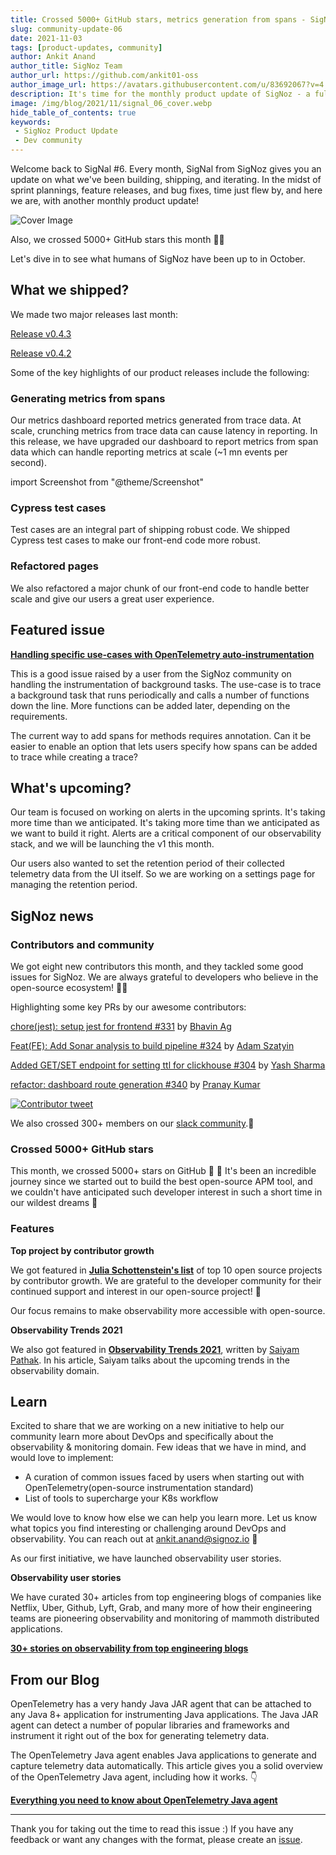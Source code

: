 ```yaml
---
title: Crossed 5000+ GitHub stars, metrics generation from spans - SigNal 06
slug: community-update-06
date: 2021-11-03
tags: [product-updates, community]
author: Ankit Anand
author_title: SigNoz Team
author_url: https://github.com/ankit01-oss
author_image_url: https://avatars.githubusercontent.com/u/83692067?v=4
description: It's time for the monthly product update of SigNoz - a full-stack open-source and observability tool. Find out what we've been upto at SigNoz during October, 2021.
image: /img/blog/2021/11/signal_06_cover.webp
hide_table_of_contents: true
keywords:
 - SigNoz Product Update
 - Dev community
---
```

<head>
  <link rel="canonical" href="https://signoz.io/blog/community-update-06/"/>
</head>

Welcome back to SigNal #6. Every month, SigNal from SigNoz gives you an update on what we've been building, shipping, and iterating. In the midst of sprint plannings, feature releases, and bug fixes, time just flew by, and here we are, with another monthly product update!

<!--truncate-->

![Cover Image](/img/blog/2021/11/signal_06_cover.webp)

Also, we crossed 5000+ GitHub stars this month 🚀😎

Let's dive in to see what humans of SigNoz have been up to in October.

## What we shipped?
We made two major releases last month:

[Release v0.4.3](https://github.com/SigNoz/signoz/releases/tag/v0.4.3)

[Release v0.4.2](https://github.com/SigNoz/signoz/releases/tag/v0.4.2)

Some of the key highlights of our product releases include the following:

### Generating metrics from spans

Our metrics dashboard reported metrics generated from trace data. At scale, crunching metrics from trace data can cause latency in reporting. In this release, we have upgraded our dashboard to report metrics from span data which can handle reporting metrics at scale (~1 mn events per second).

import Screenshot from "@theme/Screenshot"

<Screenshot
   alt="Metrics dashboard"
   height={500}
   src="/img/blog/2021/11/metrics_dashboard.webp"
   title="Metrics dashboard"
   width={700}
/>

### Cypress test cases

Test cases are an integral part of shipping robust code. We shipped Cypress test cases to make our front-end code more robust.

### Refactored pages

We also refactored a major chunk of our front-end code to handle better scale and give our users a great user experience.

## Featured issue

**[Handling specific use-cases with OpenTelemetry auto-instrumentation](https://github.com/SigNoz/signoz/issues/345)**

This is a good issue raised by a user from the SigNoz community on handling the instrumentation of background tasks. The use-case is to trace a background task that runs periodically and calls a number of functions down the line. More functions can be added later, depending on the requirements.

The current way to add spans for methods requires annotation. Can it be easier to enable an option that lets users specify how spans can be added to trace while creating a trace?

## What's upcoming?

Our team is focused on working on alerts in the upcoming sprints. It's taking more time than we anticipated. It's taking more time than we anticipated as we want to build it right. Alerts are a critical component of our observability stack, and we will be launching the v1 this month.

Our users also wanted to set the retention period of their collected telemetry data from the UI itself. So we are working on a settings page for managing the retention period.

<Screenshot
   alt="Retention settings page"
   height={500}
   src="/img/blog/2021/11/metrics_dashboard.webp"
   title="Here's a sneak peek of the retention settings page"
   width={700}
/>

## SigNoz news

### Contributors and community

We got eight new contributors this month, and they tackled some good issues for SigNoz. We are always grateful to developers who believe in the open-source ecosystem! 🥳🚀

Highlighting some key PRs by our awesome contributors:

[chore(jest): setup jest for frontend #331](https://github.com/SigNoz/signoz/pull/331) by [Bhavin Ag](https://github.com/SigNoz/signoz/pull/331)

[Feat(FE): Add Sonar analysis to build pipeline #324](https://github.com/SigNoz/signoz/pull/324) by [Adam Szatyin](https://github.com/szatyinadam)

[Added GET/SET endpoint for setting ttl for clickhouse #304](https://github.com/SigNoz/signoz/pull/304) by [Yash Sharma](https://github.com/yashrsharma44)

[refactor: dashboard route generation #340](https://github.com/SigNoz/signoz/pull/340) by [Pranay Kumar](https://github.com/pranayrauthu)

<div class="text--center">

[![Contributor tweet](/img/blog/2021/11/contributor_tweet.webp)](https://twitter.com/estee_tey/status/1453294489167085577)

</div>

We also crossed 300+ members on our [slack community](https://bit.ly/signoz-slack).🥳

### **Crossed 5000+ GitHub stars**

This month, we crossed 5000+ stars on GitHub 🚀 🎉 It's been an incredible journey since we started out to build the best open-source APM tool, and we couldn't have anticipated such developer interest in such a short time in our wildest dreams 🥳

<Screenshot
   alt="GitHub stargazers graph"
   height={500}
   src="/img/blog/2021/11/5000_stargazers.webp"
   title="Crossed 50000 GitHub stars"
   width={700}
/>

### Features

**Top project by contributor growth**

We got featured in **[Julia Schottenstein's list](https://osschott.metabaseapp.com/public/dashboard/ece8baa7-77fe-4246-abea-4b4d94896631)** of top 10 open source projects by contributor growth. We are grateful to the developer community for their continued support and interest in our open-source project! 🤗

Our focus remains to make observability more accessible with open-source.

<Screenshot
   alt="OSS projects contributor growth"
   height={500}
   src="/img/blog/2021/11/contributor_growth.webp"
   title="SigNoz is a top OSS project by contributor growth"
   width={700}
/>

**Observability Trends 2021**

We also got featured in **[Observability Trends 2021](https://www.civo.com/blog/observability-trends-2021)**, written by [Saiyam Pathak](https://twitter.com/SaiyamPathak). In his article, Saiyam talks about the upcoming trends in the observability domain.

## Learn

Excited to share that we are working on a new initiative to help our community learn more about DevOps and specifically about the observability & monitoring domain.  Few ideas that we have in mind, and would love to implement:

- A curation of common issues faced by users when starting out with OpenTelemetry(open-source instrumentation standard)
- List of tools to supercharge your K8s workflow

We would love to know how else we can help you learn more. Let us know what topics you find interesting or challenging around DevOps and observability. You can reach out at ankit.anand@signoz.io 🙌

As our first initiative, we have launched observability user stories.

**Observability user stories**

We have curated 30+ articles from top engineering blogs of companies like Netflix, Uber, Github, Lyft, Grab, and many more of how their engineering teams are pioneering observability and monitoring of mammoth distributed applications.

**[30+ stories on observability from top engineering blogs](https://signoz.io/learn/user-stories)**

## From our Blog

OpenTelemetry has a very handy Java JAR agent that can be attached to any Java 8+ application for instrumenting Java applications. The Java JAR agent can detect a number of popular libraries and frameworks and instrument it right out of the box for generating telemetry data.

The OpenTelemetry Java agent enables Java applications to generate and capture telemetry data automatically. This article gives you a solid overview of the OpenTelemetry Java agent, including how it works. 👇

**[Everything you need to know about OpenTelemetry Java agent](https://signoz.io/opentelemetry/java-agent/)**

---

Thank you for taking out the time to read this issue :) If you have any feedback or want any changes with the format, please create an [issue](https://github.com/SigNoz/signoz/issues).